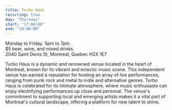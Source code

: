 ```yaml
---
title: Turbo Haüs
recurring: true
day: "Thursday"
start: "17:00:00"
end: "19:00:00"
---
```


Monday to Friday. 5pm to 7pm.<br>
$5 beer, wine, and mixed drinks.<br>
2040 Saint Denis St, Montreal, Quebec H2X 1E7

<!-- more -->

Turbo Haus is a dynamic and renowned venue located in the heart of Montreal, known for its vibrant and eclectic music scene. This independent venue has earned a reputation for hosting an array of live performances, ranging from punk rock and metal to indie and alternative genres. Turbo Haus is celebrated for its intimate atmosphere, where music enthusiasts can enjoy electrifying performances up close and personal. The venue's commitment to supporting local and emerging artists makes it a vital part of Montreal's cultural landscape, offering a platform for new talent to shine.